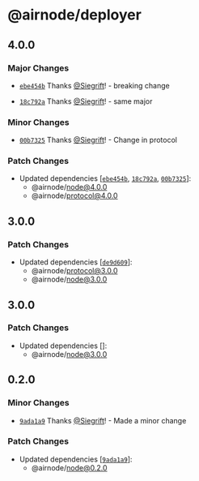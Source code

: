 # @airnode/deployer

## 4.0.0

### Major Changes

- [`ebe454b`](https://github.com/Siegrift/airnode/commit/ebe454bb9f5485f6f1a2a5d084e943af022a8561) Thanks [@Siegrift](https://github.com/Siegrift)! - breaking change

* [`18c792a`](https://github.com/Siegrift/airnode/commit/18c792ae4e5da68a9fa4af1222bb07f85e82ab93) Thanks [@Siegrift](https://github.com/Siegrift)! - same major

### Minor Changes

- [`00b7325`](https://github.com/Siegrift/airnode/commit/00b7325fa6559183be33292653eb0a044169441f) Thanks [@Siegrift](https://github.com/Siegrift)! - Change in protocol

### Patch Changes

- Updated dependencies [[`ebe454b`](https://github.com/Siegrift/airnode/commit/ebe454bb9f5485f6f1a2a5d084e943af022a8561), [`18c792a`](https://github.com/Siegrift/airnode/commit/18c792ae4e5da68a9fa4af1222bb07f85e82ab93), [`00b7325`](https://github.com/Siegrift/airnode/commit/00b7325fa6559183be33292653eb0a044169441f)]:
  - @airnode/node@4.0.0
  - @airnode/protocol@4.0.0

## 3.0.0

### Patch Changes

- Updated dependencies [[`de9d609`](https://github.com/Siegrift/airnode/commit/de9d60989501d22b7f81da9dc7411967599c73c6)]:
  - @airnode/protocol@3.0.0
  - @airnode/node@3.0.0

## 3.0.0

### Patch Changes

- Updated dependencies []:
  - @airnode/node@3.0.0

## 0.2.0

### Minor Changes

- [`9ada1a9`](https://github.com/Siegrift/airnode/commit/9ada1a965999d6adff55c017365967f46365d555) Thanks [@Siegrift](https://github.com/Siegrift)! - Made a minor change

### Patch Changes

- Updated dependencies [[`9ada1a9`](https://github.com/Siegrift/airnode/commit/9ada1a965999d6adff55c017365967f46365d555)]:
  - @airnode/node@0.2.0

